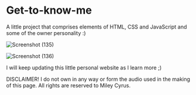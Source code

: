 # Get-to-know-me
A little project that comprises elements of HTML, CSS and JavaScript and some of the owner personality :)

![Screenshot (135)](https://user-images.githubusercontent.com/125815967/222429799-ffceb070-4da0-4d12-9dd4-70600543f511.png)

![Screenshot (136)](https://user-images.githubusercontent.com/125815967/222429828-c2c32dae-7f27-4adb-a5e0-71ea019396a6.png)

I will keep updating this little personal website as I learn more ;)

DISCLAIMER! I do not own in any way or form the audio used in the making of this page. All rights are reserved to Miley Cyrus.
